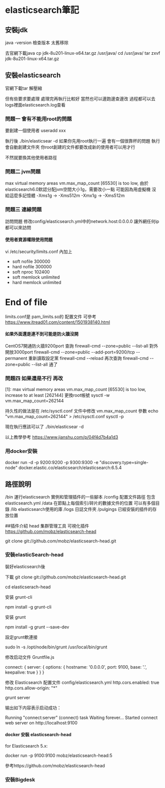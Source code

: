 # elasticsearch筆記

## 安裝jdk
java -version 檢查版本 太舊移除

去官網下載java
cp jdk-8u201-linux-x64.tar.gz /usr/java/
cd /usr/java/
tar zxvf jdk-8u201-linux-x64.tar.gz

## 安裝elasticsearch

官網下載tar
解壓縮

但有些要求要處理 處理完再執行比較好 當然也可以邊跑邊查邊改
過程都可以去logs裡面elasticsearch.log查看

### 問題一 會有不能用root的問題 
要創建一個使用者 useradd xxx

執行後
./bin/elasticsear -d 
如果你先用root執行一遍 會有一個很靠杯的問題
執行會自動創建文件夾
你root創建的文件都要改成新的使用者可以用才行

不然就要換其他使用者路徑

### 問題二 jvm問題
max virtual memory areas vm.max_map_count [65530] is too low,
由於elasticsearch6.0默認分配jvm空間大小1g，需要改小一點
可能因為用虛擬機 沒給這麼多記憶體
-Xms1g -> -Xms512m
-Xmx1g -> -Xms512m

### 問題三 連線問題 
訪問問題 修改config/elasticsearch.yml中的network.host:0.0.0.0
讓外網任何ip都可以來訪問

#### 使用者資源權限使用問題
vi /etc/security/limits.conf
內加上
* soft nofile 300000
* hard nofile 300000
* soft nproc 102400
* soft memlock unlimited
* hard memlock unlimited

# End of file

limits.conf是 pam_limits.so的 配置文件
可參考
https://www.itread01.com/content/1501938140.html

#### 如果外面還是連不到可能是防火牆沒開
CentOS7開通防火牆9200port
查詢
firewall-cmd --zone=public --list-all
對外開放3000port
firewall-cmd --zone=public --add-port=9200/tcp --permanent
重新讀取設定黨
firewall-cmd --reload
再次查詢
firewall-cmd --zone=public --list-all
通了

### 問題四  如果還是不行 再改
[1]: max virtual memory areas vm.max_map_count [65530] is too low, increase to at least [262144]
更換root帳號 sysctl -w vm.max_map_count=262144

持久性的做法是在 /etc/sysctl.conf 文件中修改 vm.max_map_count 參數
echo "vm.max_map_count=262144" > /etc/sysctl.conf
sysctl -p

現在執行應該可以了
./bin/elasticsear -d 

以上教學參考
https://www.jianshu.com/p/04f4d7b4a1d3


### 用docker安裝
docker run -d -p 9200:9200 -p 9300:9300 -e "discovery.type=single-node" docker.elastic.co/elasticsearch/elasticsearch:6.5.4


## 路徑說明
/bin        運行elasticsearch 實例和管理插件的一些腳本
/config     配置文件路徑 包含elasticsearch.yml
/data       在節點上每個索引/碎片的數據文件的位置 可以有多個目錄
/lib        elasticsearch使用的庫
/logs       日誌文件夾
/pulgings   已經安裝的插件的存放位置


##插件介紹
head 集群管理工具
可視化插件
https://github.com/mobz/elasticsearch-head

git clone git://github.com/mobz/elasticsearch-head.git

### 安裝elasticSearch-head

裝好elasticsearch後

下載
git clone git://github.com/mobz/elasticsearch-head.git

cd elasticserach-head

安装 grunt-cli

npm install -g grunt-cli

安装 grunt

npm install -g grunt --save-dev


設定grunt軟連接

sudo ln -s /opt/node/bin/grunt /usr/local/bin/grunt


修改启动文件
Gruntfile.js

connect: {
    server: {
        options: {
            hostname: '0.0.0.0',
            port: 9100,
            base: '.',
            keepalive: true
        }
    }
}


修改 Elasticsearch 配置文件 config/elasticsearch.yml
http.cors.enabled: true
http.cors.allow-origin: "*"


grunt server



输出如下内容表示启动成功：

Running "connect:server" (connect) task
Waiting forever...
Started connect web server on http://localhost:9100


#### docker 安裝 elasticsearch-head

for Elasticsearch 5.x: 

docker run -p 9100:9100 mobz/elasticsearch-head:5


參考https://github.com/mobz/elasticsearch-head




### 安裝Bigdesk